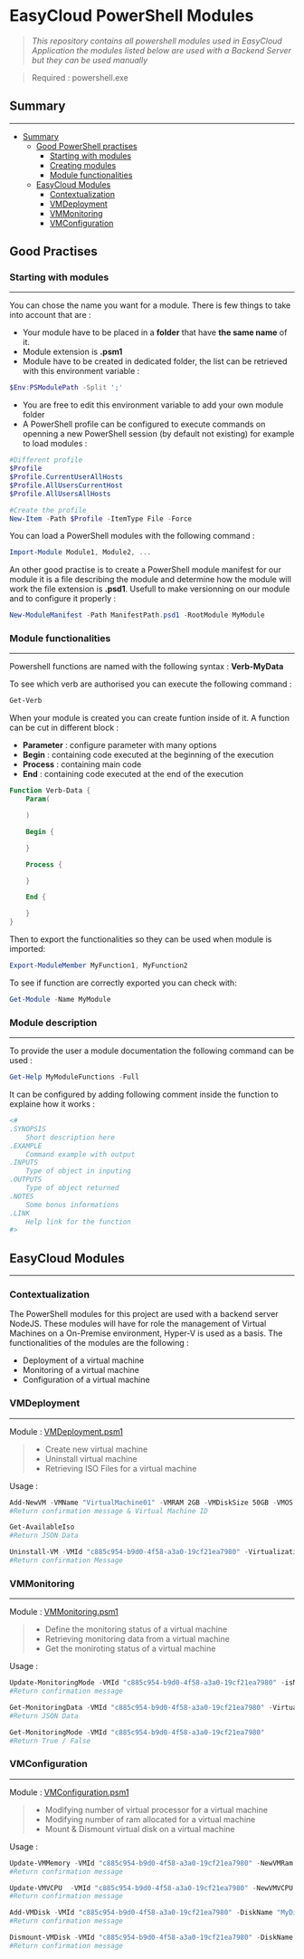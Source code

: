 # EasyCloud PowerShell Modules

> _This repository contains all powershell modules used in EasyCloud Application the modules listed below are used with a Backend Server but they can be used manually_

>Required : powershell.exe


## Summary
---
- [Summary](#summary)
    - [Good PowerShell practises](#good-practises)
        - [Starting with modules](#starting-with-modules)
        - [Creating modules](#creating-modules)
        - [Module functionalities](#module-functionalities)
    - [EasyCloud Modules](#easycloud-modules)
        - [Contextualization](#contextualization)
        - [VMDeployment](#vmdeployment)
        - [VMMonitoring](#vmmonitoring)
        - [VMConfiguration](#vmconfiguration)


## Good Practises

### Starting with modules
---
You can chose the name you want for a module. There is few things to take into account that are : 
- Your module have to be placed in a **folder** that have **the same name** of it.
- Module extension is **.psm1**
- Module have to be created in dedicated folder, the list can be retrieved with this environment variable : 
```powershell
$Env:PSModulePath -Split ';'
```
- You are free to edit this environment variable to add your own module folder
- A PowerShell profile can be configured to execute commands on openning a new PowerShell session (by default not existing) for example to load modules :
```powershell
#Different profile
$Profile
$Profile.CurrentUserAllHosts
$Profile.AllUsersCurrentHost
$Profile.AllUsersAllHosts

#Create the profile
New-Item -Path $Profile -ItemType File -Force 
```
You can load a PowerShell modules with the following command :
```powershell
Import-Module Module1, Module2, ...
```
An other good practise is to create a PowerShell module manifest for our module it is a file describing the module and determine how the module will work the file extension is **.psd1**. Usefull to make versionning on our module and to configure it properly :
```powershell
New-ModuleManifest -Path ManifestPath.psd1 -RootModule MyModule
```

### Module functionalities
---
Powershell functions are named with the following syntax : **Verb-MyData**

To see which verb are authorised you can execute the following command :
```powershell
Get-Verb
```
When your module is created you can create funtion inside of it.
A function can be cut in different block :
- **Parameter** : configure parameter with many options
- **Begin** : containing code executed at the beginning of the execution
- **Process** : containing main code
- **End** : containing code executed at the end of the execution
```powershell
Function Verb-Data {
    Param(

    )

    Begin {

    }

    Process {

    }

    End {

    }
}
```
Then to export the functionalities so they can be used when module is imported:
```powershell
Export-ModuleMember MyFunction1, MyFunction2
```
To see if function are correctly exported you can check with:
```powershell
Get-Module -Name MyModule
```

### Module description
---
To provide the user a module documentation the following command can be used :
```powershell
Get-Help MyModuleFunctions -Full
```
It can be configured by adding following comment inside the function to explaine how it works :
```powershell
<#
.SYNOPSIS
    Short description here
.EXAMPLE
    Command example with output
.INPUTS
    Type of object in inputing
.OUTPUTS
    Type of object returned
.NOTES
    Some bonus informations
.LINK
    Help link for the function
#>
```

## EasyCloud Modules
---
### Contextualization
The PowerShell modules for this project are used with a backend server NodeJS. These modules will have for role the management of Virtual Machines on a On-Premise environment, Hyper-V is used as a basis. The functionalities of the modules are the following :
- Deployment of a virtual machine
- Monitoring of a virtual machine
- Configuration of a virtual machine

### VMDeployment
---
Module : [VMDeployment.psm1](./VMDeployment/VMDeployment.psm1)

>- Create new virtual machine
>- Uninstall virtual machine
>- Retrieving ISO Files for a virtual machine

Usage :
```powershell
Add-NewVM -VMName "VirtualMachine01" -VMRAM 2GB -VMDiskSize 50GB -VMOS "\\EASYCLOUD-APP\Iso\Win2016.Iso" -VMProcessor 1 -VirtualizationServer "VMSRV01"
#Return confirmation message & Virtual Machine ID
```
```powershell
Get-AvailableIso
#Return JSON Data
```
```powershell
Uninstall-VM -VMId "c885c954-b9d0-4f58-a3a0-19cf21ea7980" -VirtualizationServer "VMSRV01"
#Return confirmation Message
```

### VMMonitoring
---
Module : [VMMonitoring.psm1](./VMMonitoring/VMMonitoring.psm1)

>- Define the monitoring status of a virtual machine
>- Retrieving monitoring data from a virtual machine
>- Get the moniroting status of a virtual machine

Usage :
```powershell
Update-MonitoringMode -VMId "c885c954-b9d0-4f58-a3a0-19cf21ea7980" -isMonitored $True -VirtualizationServer "VMSRV01"
#Return confirmation message
```
```powershell
Get-MonitoringData -VMId "c885c954-b9d0-4f58-a3a0-19cf21ea7980" -VirtualizationServer "VMSRV01"
#Return JSON Data
```
```powershell
Get-MonitoringMode -VMId "c885c954-b9d0-4f58-a3a0-19cf21ea7980"
#Return True / False
```

### VMConfiguration
---
Module : [VMConfiguration.psm1](./VMConfiguration/VMConfiguration.psm1)

>- Modifying number of virtual processor for a virtual machine
>- Modifying number of ram allocated for a virtual machine
>- Mount & Dismount virtual disk on a virtual machine


Usage :
```powershell
Update-VMMemory -VMId "c885c954-b9d0-4f58-a3a0-19cf21ea7980" -NewVMRam 2GB -VirtualizationServer VMSRV01
#Return confirmation message
```
```powershell
Update-VMVCPU  -VMId "c885c954-b9d0-4f58-a3a0-19cf21ea7980" -NewVMVCPU 4 -VirtualizationServer VMSRV01
#Return confirmation message
```
```powershell
Add-VMDisk -VMId "c885c954-b9d0-4f58-a3a0-19cf21ea7980" -DiskName "MyDisk" -DiskSize 100GB -VirtualizationServer VMSRV01
#Return confirmation message
```
```powershell
Dismount-VMDisk -VMId "c885c954-b9d0-4f58-a3a0-19cf21ea7980" -DiskName "MyDisk" -VirtualizationServer VMSRV01
#Return confirmation message
```